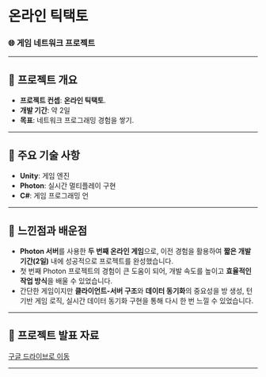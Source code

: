 # 온라인 틱택토

### 🌐 게임 네트워크 프로젝트

---

## 📌 프로젝트 개요
- **프로젝트 컨셉**: **온라인 틱택토**.
- **개발 기간**: 약 2일
- **목표**: 네트워크 프로그래밍 경험을 쌓기.

---

## 🔑 주요 기술 사항
- **Unity**: 게임 엔진
- **Photon**: 실시간 멀티플레이 구현
- **C#**: 게임 프로그래밍 언

---

## 🤔 느낀점과 배운점
- **Photon 서버**를 사용한 **두 번째 온라인 게임**으로, 이전 경험을 활용하여 **짧은 개발 기간(2일)** 내에 성공적으로 프로젝트를 완성했습니다.
- 첫 번째 Photon 프로젝트의 경험이 큰 도움이 되어, 개발 속도를 높이고 **효율적인 작업 방식**을 배울 수 있었습니다.
- 간단한 게임이지만 **클라이언트-서버 구조**와 **데이터 동기화**의 중요성을 방 생성, 턴 기반 게임 로직, 실시간 데이터 동기화 구현을 통해 다시 한 번 느낄 수 있었습니다.
  

---

## 📄 프로젝트 발표 자료
[구글 드라이브로 이동](https://drive.google.com/file/d/1WE3pYrX9aYv6MRYANLhjMcLOveiAL130/view?usp=drive_link)

---
